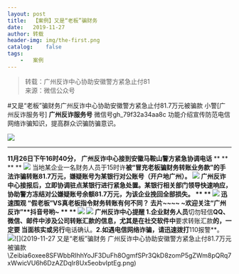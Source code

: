 ```yaml
---
layout:	post
title:	【案例】又是“老板”骗财务
date:	2019-11-27
author:	转载
header-img:	img/the-first.png
catalog:	false
tags:
	-	案例
---
```


<blockquote><p>转载：广州反诈中心协助安徽警方紧急止付81<br>
来源：微信公众号</p></blockquote>

#又是“老板”骗财务广州反诈中心协助安徽警方紧急止付81.7万元被骗款
小警[广州反诈服务号]
**广州反诈服务号**
微信号gh_79f32a34aa8c
功能介绍宣传防范电信网络诈骗知识，提高群众识骗防骗意识。

![]({{site.baseurl}}/postimg/Zeibia6oxee8QP5m0QVIFRIhMBFCM7eaFn3MR8HtpibiaNF3d1hevbyNDXNBKmP4ic2juCCL82ptJUlf1ZCGOezaTRA.gif)
****
**11月26日下午16时40分，**
**广州反诈中心接到****安徽马鞍山****警方紧急协调电话**
**
**
**
**
![]({{site.baseurl}}/postimg/Zeibia6oxee8QZ0LOThUVJmTre1jAYngXYvXEnLq8TSNicyAfoaBerVQqD7HG1nMsIf5UNRibQOE7g1aahNqM6795g.jpeg)
当地某企业一名财务人员于15时许**被“冒充老板骗财务转账业务款”的手法诈骗转账81.7万元，**嫌疑账号为某银行对公账号（开户地广州）。
![]({{site.baseurl}}/postimg/Zeibia6oxee8QZ0LOThUVJmTre1jAYngXYt5mRdUmYNnKAzTOU3DuicmbpMaBZT3Rcnm2miaSp1g1oxoiaHj9vp9BQw.jpeg)
广州反诈中心接报后，立即协调驻点某银行进行紧急处置。某银行相关部门领导快速响应，**协助警方冻结对公嫌疑账号余额81.7万元，为该企业挽回全部损失。**
**
**
![]({{site.baseurl}}/postimg/Zeibia6oxee8QZ0LOThUVJmTre1jAYngXYPZ1I1Hf8IEnbHWia70qnD59X6iaic9b462m4aLtXE0UC81kW3210hFmsA.gif)
迅速围观
**“假老板”VS真老板指令财务转账有何不同？**
去片~~~~
**~欢迎关注****“广州反诈”****抖音号哟~**
**
**
![]({{site.baseurl}}/postimg/Zeibia6oxee8QZ0LOThUVJmTre1jAYngXY3tTKUicLKSGfNf7ricyXpEbPpLrcWZBuk3iaic6ibAkhmVfXhG8ZX70GX7Q.gif)
![]({{site.baseurl}}/postimg/Zeibia6oxee8QZ0LOThUVJmTre1jAYngXY7MsVo5Ce9icRWsPCKlqmVvuyUtYkVZaervCYDT8ibXSYOqFrb5bPBYIw.jpeg)
**广州反诈中心提醒**
1.企业财务人员**切勿轻信**QQ、微信、邮件中涉及公司转账汇款的信息，**尤其**是在社交软件中**要求转账汇款**的，一定要
**当面核实**或另行**电话确认。**2.如遇电信网络诈骗，请迅速拨打**110报警**。
![]({{site.baseurl}}/postimg/Zeibia6oxee8QP5m0QVIFRIhMBFCM7eaFn4r7ufSm0Ma5I0nRV6UDCALV3ePbShFzvxNkzrzuyReS6j0iape39Q9w.png)![](2019-11-27
又是“老板”骗财务
广州反诈中心协助安徽警方紧急止付81.7万元被骗款\\Zeibia6oxee8SFWbbRIhhYoJF3DuFh8OgmfSPr3QkD8zomP5gZWm8pQRq7xWwicVU6h6DzAZDqIr8Ux5eobvIptEg.png)
